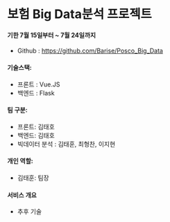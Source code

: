 # 보험 Big Data분석 프로젝트

#### 기한 7월 15일부터 ~ 7월 24일까지

- Github : https://github.com/Barise/Posco_Big_Data

#### 기술스택:

- 프론트 : Vue.JS
- 백엔드 : Flask

#### 팀 구분:

- 프론트: 김태호
- 백엔드: 김태호
- 빅데이터 분석 : 김태훈, 최형찬, 이지현

#### 개인 역할:

- 김태훈: 팀장

#### 서비스 개요

- 추후 기술
